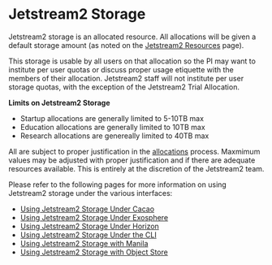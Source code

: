 # Jetstream2 Storage

Jetstream2 storage is an allocated resource. All allocations will be given a default storage amount (as noted on the [Jetstream2 Resources](resources.md) page).

This storage is usable by all users on that allocation so the PI may want to institute per user quotas or discuss proper usage etiquette with the members of their allocation. Jetstream2 staff will not institute per user storage quotas, with the exception of the Jetstream2 Trial Allocation.


**Limits on Jetstream2 Storage**

- Startup allocations are generally limited to 5-10TB max
- Education allocations are generally limited to 10TB max
- Research allocations are genereally limited to 40TB max

All are subject to proper justification in the [allocations](../alloc/overview.md) process. Maxmimum values may be adjusted with proper justification and if there are adequate resources available. This is entirely at the discretion of the Jetstream2 team.

Please refer to the following pages for more information on using Jetstream2 storage under the various interfaces:

- [Using Jetstream2 Storage Under Cacao](../ui/cacao/storage.md)
- [Using Jetstream2 Storage Under Exosphere](../ui/exo/storage.md)
- [Using Jetstream2 Storage Under Horizon](../ui/horizon/storage.md)
- [Using Jetstream2 Storage Under the CLI](../ui/cli/storage.md)
- [Using Jetstream2 Storage with Manila](../general/manila.md)
- [Using Jetstream2 Storage with Object Store](../general/object.md)
